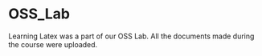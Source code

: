 # OSS_Lab
Learning Latex was a part of our OSS Lab. All the documents made during the course were uploaded.
